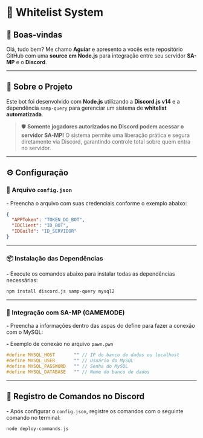 # 🫧 Whitelist System

## 👋 Boas-vindas

Olá, tudo bem? Me chamo **Aguiar** e apresento a vocês este repositório GitHub com uma **source em Node.js** para integração entre seu servidor **SA-MP** e o **Discord**.

---

## 📄 Sobre o Projeto

Este bot foi desenvolvido com **Node.js** utilizando a **Discord.js v14** e a dependência `samp-query` para gerenciar um sistema de **whitelist automatizada**.

> 🛡️ **Somente jogadores autorizados no Discord podem acessar o servidor SA-MP!**
> O sistema permite uma liberação prática e segura diretamente via Discord, garantindo controle total sobre quem entra no servidor.

---

## ⚙️ Configuração

### 📁 Arquivo `config.json`

**-** Preencha o arquivo com suas credenciais conforme o exemplo abaixo:

```json
{
  "APPToken": "TOKEN_DO_BOT",
  "IDClient": "ID_BOT",
  "IDGuild": "ID_SERVIDOR"
}
```

---

### 📦 Instalação das Dependências

**-** Execute os comandos abaixo para instalar todas as dependências necessárias:

```bash
npm install discord.js samp-query mysql2
```

---

### 🔧 Integração com SA-MP (GAMEMODE)

**-** Preencha a informações dentro das aspas do define para fazer a conexão com o MySQL:

**-** Exemplo de conexão no arquivo ``pawn.pwn``

```c
#define MYSQL_HOST       "" // IP do banco de dados ou localhost
#define MYSQL_USER       "" // Usuário do MySQL
#define MYSQL_PASSWORD   "" // Senha do MySQL
#define MYSQL_DATABASE   "" // Nome do banco de dados
```

---

## 🧠 Registro de Comandos no Discord

**-** Após configurar o `config.json`, registre os comandos com o seguinte comando no terminal:

```bash
node deploy-commands.js
```
